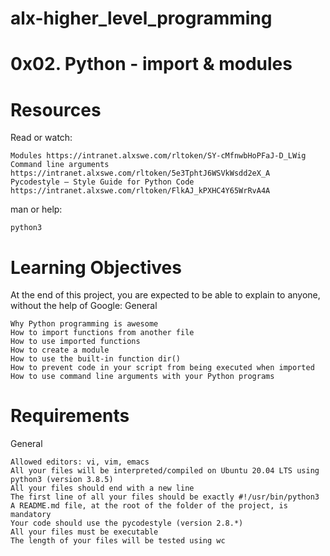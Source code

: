 # alx-higher_level_programming
# 0x02. Python - import & modules


# Resources

Read or watch:

    Modules https://intranet.alxswe.com/rltoken/SY-cMfnwbHoPFaJ-D_LWig
    Command line arguments https://intranet.alxswe.com/rltoken/5e3TphtJ6WSVkWsdd2eX_A
    Pycodestyle – Style Guide for Python Code https://intranet.alxswe.com/rltoken/FlkAJ_kPXHC4Y65WrRvA4A

man or help:

    python3



# Learning Objectives

At the end of this project, you are expected to be able to explain to anyone, without the help of Google:
General

    Why Python programming is awesome
    How to import functions from another file
    How to use imported functions
    How to create a module
    How to use the built-in function dir()
    How to prevent code in your script from being executed when imported
    How to use command line arguments with your Python programs




# Requirements
General

    Allowed editors: vi, vim, emacs
    All your files will be interpreted/compiled on Ubuntu 20.04 LTS using python3 (version 3.8.5)
    All your files should end with a new line
    The first line of all your files should be exactly #!/usr/bin/python3
    A README.md file, at the root of the folder of the project, is mandatory
    Your code should use the pycodestyle (version 2.8.*)
    All your files must be executable
    The length of your files will be tested using wc
